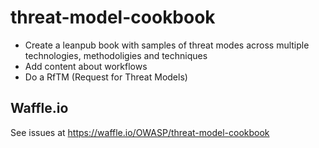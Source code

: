 # threat-model-cookbook

- Create a leanpub book with samples of threat modes across multiple technologies, methodoligies and techniques
- Add content about workflows
- Do a RfTM (Request for Threat Models)


## Waffle.io

See issues at https://waffle.io/OWASP/threat-model-cookbook
